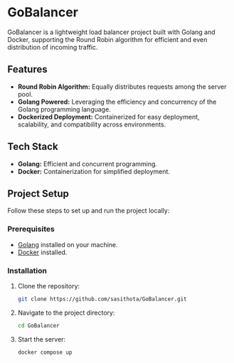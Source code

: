 # GoBalancer

GoBalancer is a lightweight load balancer project built with Golang and Docker, supporting the Round Robin algorithm for efficient and even distribution of incoming traffic.

## Features

- **Round Robin Algorithm:** Equally distributes requests among the server pool.
- **Golang Powered:** Leveraging the efficiency and concurrency of the Golang programming language.
- **Dockerized Deployment:** Containerized for easy deployment, scalability, and compatibility across environments.

## Tech Stack

- **Golang:** Efficient and concurrent programming.
- **Docker:** Containerization for simplified deployment.

## Project Setup

Follow these steps to set up and run the project locally:

### Prerequisites

- [Golang](https://golang.org/) installed on your machine.
- [Docker](https://www.docker.com/) installed.

### Installation

1. Clone the repository:

   ```bash
   git clone https://github.com/sasithota/GoBalancer.git
   ```
2. Navigate to the project directory:

   ```bash
   cd GoBalancer
   ```
3. Start the server:

   ```bash
   docker compose up
   ```

   
